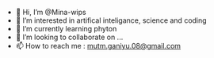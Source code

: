 - 👋 Hi, I’m @Mina-wips
- 👀 I’m interested in artifical inteligance, science and coding
- 🌱 I’m currently learning phyton
- 💞️ I’m looking to collaborate on ...
- 📫 How to reach me : mutm.ganiyu.08@gmail.com

<!---
Mina-wips/Mina-wips is a ✨ special ✨ repository because its `README.md` (this file) appears on your GitHub profile.
You can click the Preview link to take a look at your changes.
--->
